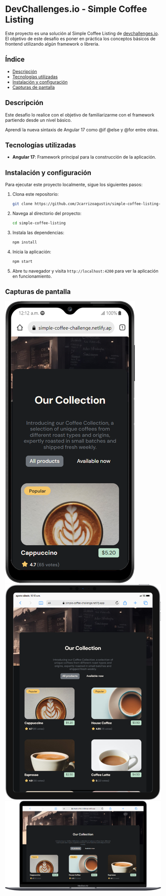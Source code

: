 # DevChallenges.io - Simple Coffee Listing

Este proyecto es una solución al Simple Coffee Listing de [devchallenges.io](https://devchallenges.io/challenge/simple-coffee-listing). El objetivo de este desafío es poner en práctica los conceptos básicos de frontend utilizando algún framework o libreria.

## Índice

- [Descripción](#descripción)
- [Tecnologías utilizadas](#tecnologías-utilizadas)
- [Instalación y configuración](#instalación-y-configuración)
- [Capturas de pantalla](#capturas-de-pantalla)

## Descripción

Este desafio lo realice con el objetivo de familiarizarme con el framework partiendo desde un nivel básico.

Aprendí la nueva sintaxis de Angular 17 como @if @else y @for entre otras.

## Tecnologías utilizadas

- **Angular 17**: Framework principal para la construcción de la aplicación.

## Instalación y configuración

Para ejecutar este proyecto localmente, sigue los siguientes pasos:

1. Clona este repositorio:
    ```bash
    git clone https://github.com/Jcarrizoagustin/simple-coffee-listing-challenge.git
    ```
2. Navega al directorio del proyecto:
    ```bash
    cd simple-coffee-listing
    ```
3. Instala las dependencias:
    ```bash
    npm install
    ```
4. Inicia la aplicación:
    ```bash
    npm start
    ```
5. Abre tu navegador y visita `http://localhost:4200` para ver la aplicación en funcionamiento.

## Capturas de pantalla

![Captura de pantalla - Celular](./src/assets/screenshots/Galaxy-A12-simple-coffee-challenge.netlify.app.png)
![Captura de pantalla - Tablet](./src/assets/screenshots/iPad-PRO-11-simple-coffee-challenge.netlify.app.png)
![Captura de pantalla - Notebook](./src/assets/screenshots/Macbook-Air-simple-coffee-challenge.netlify.app.png)